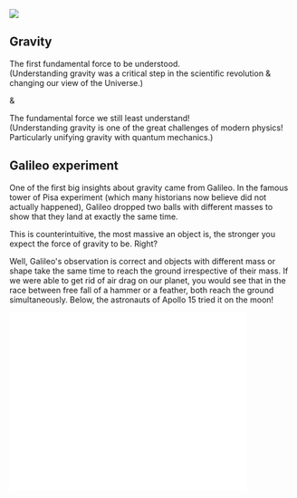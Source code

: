 ![](https://online.science.psu.edu/sites/default/files/phys010/W14cosmo/gravity.jpg)

Gravity
-------

The first fundamental force to be understood.  
(Understanding gravity was a critical step in the scientific revolution & changing our view of the Universe.)  
  
&  
  
The fundamental force we still least understand!  
(Understanding gravity is one of the great challenges of modern physics! Particularly unifying gravity with quantum mechanics.)

Galileo experiment
------------------

One of the first big insights about gravity came from Galileo. In the famous tower of Pisa experiment (which many historians now believe did not actually happened), Galileo dropped two balls with different masses to show that they land at exactly the same time.

This is counterintuitive, the most massive an object is, the stronger you expect the force of gravity to be. Right?

Well, Galileo's observation is correct and objects with different mass or shape take the same time to reach the ground irrespective of their mass. If we were able to get rid of air drag on our planet, you would see that in the race between free fall of a hammer or a feather, both reach the ground simultaneously. Below, the astronauts of Apollo 15 tried it on the moon!

<iframe allowfullscreen="" frameborder="0" height="315" src="//www.youtube.com/embed/KDp1tiUsZw8?rel=0" width="420"></iframe>